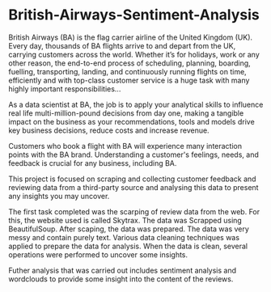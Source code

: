 # British-Airways-Sentiment-Analysis
British Airways (BA) is the flag carrier airline of the United Kingdom (UK). Every day, thousands of BA flights arrive to and depart from the UK, carrying customers across the world. Whether it’s for holidays, work or any other reason, the end-to-end process of scheduling, planning, boarding, fuelling, transporting, landing, and continuously running flights on time, efficiently and with top-class customer service is a huge task with many highly important responsibilities...


As a data scientist at BA, the job is to apply your analytical skills to influence real life multi-million-pound decisions from day one, making a tangible impact on the business as your recommendations, tools and models drive key business decisions, reduce costs and increase revenue.

Customers who book a flight with BA will experience many interaction points with the BA brand. Understanding a customer's feelings, needs, and feedback is crucial for any business, including BA.

This project is focused on scraping and collecting customer feedback and reviewing data from a third-party source and analysing this data to present any insights you may uncover.

The first task completed was the scarping of review data from the web. For this, the website used is called Skytrax. The data was Scrapped using BeautifulSoup. After scaping, the data was prepared. The data was very messy and contain purely text. Various data cleaning techniques was applied to prepare the data for analysis. When the data is clean, several operations were performed to uncover some insights. 

Futher analysis that was carried out includes sentiment analysis and  wordclouds to provide some insight into the content of the reviews.
